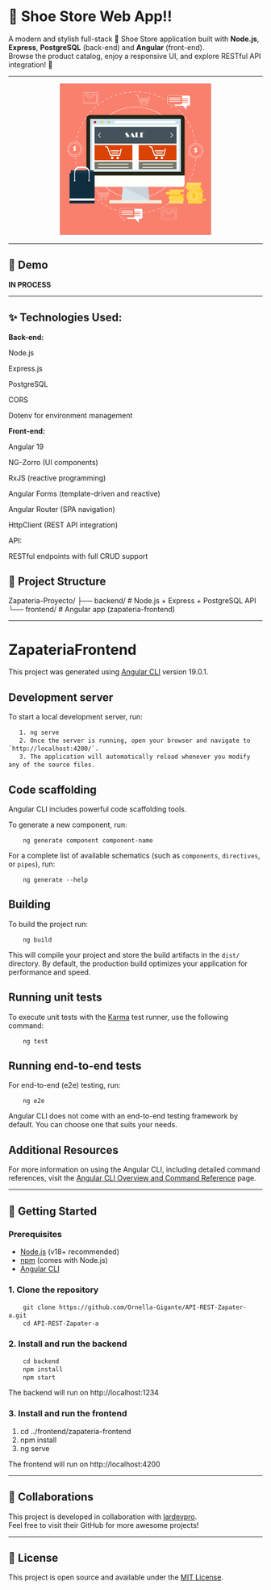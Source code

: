 # 👟 Shoe Store Web App!! 

A modern and stylish full-stack 👟 Shoe Store application built with **Node.js**, **Express**, **PostgreSQL** (back-end) and **Angular** (front-end).  
Browse the product catalog, enjoy a responsive UI, and explore RESTful API integration! 🚀

--- 

<!-- Project image/logo -->

<p align="center">
  <img src="https://raw.githubusercontent.com/Ornella-Gigante/shoe-store-web/main/demo-image.png" alt="Shoe Store Demo" width="300"/>
</p>



---

## 🚧 Demo

**IN PROCESS**  

<!-- Demo link or GIF will be added here soon -->

---

## ✨ Technologies Used:


**Back-end:**

Node.js

Express.js

PostgreSQL

CORS

Dotenv for environment management

**Front-end:**

Angular 19

NG-Zorro (UI components)

RxJS (reactive programming)

Angular Forms (template-driven and reactive)

Angular Router (SPA navigation)

HttpClient (REST API integration)

API:

RESTful endpoints with full CRUD support


## 📂 Project Structure

Zapateria-Proyecto/
├── backend/ # Node.js + Express + PostgreSQL API
└── frontend/ # Angular app (zapateria-frontend)

---

# ZapateriaFrontend

This project was generated using [Angular CLI](https://github.com/angular/angular-cli) version 19.0.1.

## Development server

To start a local development server, run:

       1. ng serve
       2. Once the server is running, open your browser and navigate to `http://localhost:4200/`. 
       3. The application will automatically reload whenever you modify any of the source files.

## Code scaffolding

Angular CLI includes powerful code scaffolding tools. 

To generate a new component, run:

        ng generate component component-name


For a complete list of available schematics (such as `components`, `directives`, or `pipes`), run:

        ng generate --help


## Building

To build the project run:

        ng build



This will compile your project and store the build artifacts in the `dist/` directory. 
By default, the production build optimizes your application for performance and speed.

## Running unit tests

To execute unit tests with the [Karma](https://karma-runner.github.io) test runner, use the following command:

        ng test



## Running end-to-end tests

For end-to-end (e2e) testing, run:

        ng e2e



Angular CLI does not come with an end-to-end testing framework by default. You can choose one that suits your needs.

## Additional Resources

For more information on using the Angular CLI, including detailed command references, visit the [Angular CLI Overview and Command Reference](https://angular.dev/tools/cli) page.

---

## 🚀 Getting Started

### Prerequisites

- [Node.js](https://nodejs.org/) (v18+ recommended)
- [npm](https://www.npmjs.com/) (comes with Node.js)
- [Angular CLI](https://angular.io/cli)

### 1. Clone the repository

        git clone https://github.com/Ornella-Gigante/API-REST-Zapater-a.git
        cd API-REST-Zapater-a


### 2. Install and run the backend

        cd backend
        npm install
        npm start

The backend will run on http://localhost:1234


### 3. Install and run the frontend

1. cd ../frontend/zapateria-frontend
2. npm install
3. ng serve

The frontend will run on http://localhost:4200


---

## 🤝 Collaborations

This project is developed in collaboration with [lardevpro](https://github.com/lardevpro).  
Feel free to visit their GitHub for more awesome projects!


---

## 📄 License

This project is open source and available under the [MIT License](LICENSE).
